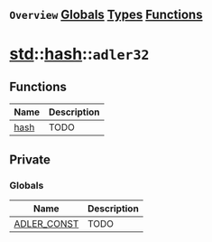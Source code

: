 ## `Overview` [Globals](./globals.md) [Types](./types.md) [Functions](./functions.md)
# [std](./../../std.md)::[hash](./../hash.md)::`adler32`
## Functions
|Name|Description|
|----|-----------|
|[hash](#todo)|TODO|
## Private
### Globals
|Name|Description|
|----|-----------|
|[ADLER_CONST](#todo)|TODO|
